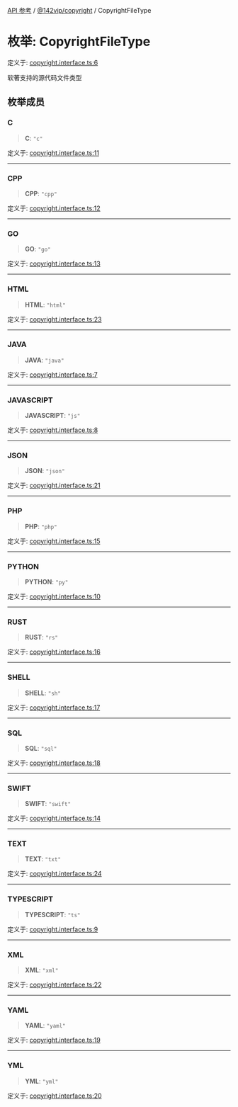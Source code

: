[API 参考](../../../index.md) / [@142vip/copyright](../index.md) / CopyrightFileType

# 枚举: CopyrightFileType

定义于: [copyright.interface.ts:6](https://github.com/142vip/core-x/blob/d7c32a4c72e7e50fa8291351a2283aaafcc1d8c3/packages/copyright/src/copyright.interface.ts#L6)

软著支持的源代码文件类型

## 枚举成员

### C

> **C**: `"c"`

定义于: [copyright.interface.ts:11](https://github.com/142vip/core-x/blob/d7c32a4c72e7e50fa8291351a2283aaafcc1d8c3/packages/copyright/src/copyright.interface.ts#L11)

***

### CPP

> **CPP**: `"cpp"`

定义于: [copyright.interface.ts:12](https://github.com/142vip/core-x/blob/d7c32a4c72e7e50fa8291351a2283aaafcc1d8c3/packages/copyright/src/copyright.interface.ts#L12)

***

### GO

> **GO**: `"go"`

定义于: [copyright.interface.ts:13](https://github.com/142vip/core-x/blob/d7c32a4c72e7e50fa8291351a2283aaafcc1d8c3/packages/copyright/src/copyright.interface.ts#L13)

***

### HTML

> **HTML**: `"html"`

定义于: [copyright.interface.ts:23](https://github.com/142vip/core-x/blob/d7c32a4c72e7e50fa8291351a2283aaafcc1d8c3/packages/copyright/src/copyright.interface.ts#L23)

***

### JAVA

> **JAVA**: `"java"`

定义于: [copyright.interface.ts:7](https://github.com/142vip/core-x/blob/d7c32a4c72e7e50fa8291351a2283aaafcc1d8c3/packages/copyright/src/copyright.interface.ts#L7)

***

### JAVASCRIPT

> **JAVASCRIPT**: `"js"`

定义于: [copyright.interface.ts:8](https://github.com/142vip/core-x/blob/d7c32a4c72e7e50fa8291351a2283aaafcc1d8c3/packages/copyright/src/copyright.interface.ts#L8)

***

### JSON

> **JSON**: `"json"`

定义于: [copyright.interface.ts:21](https://github.com/142vip/core-x/blob/d7c32a4c72e7e50fa8291351a2283aaafcc1d8c3/packages/copyright/src/copyright.interface.ts#L21)

***

### PHP

> **PHP**: `"php"`

定义于: [copyright.interface.ts:15](https://github.com/142vip/core-x/blob/d7c32a4c72e7e50fa8291351a2283aaafcc1d8c3/packages/copyright/src/copyright.interface.ts#L15)

***

### PYTHON

> **PYTHON**: `"py"`

定义于: [copyright.interface.ts:10](https://github.com/142vip/core-x/blob/d7c32a4c72e7e50fa8291351a2283aaafcc1d8c3/packages/copyright/src/copyright.interface.ts#L10)

***

### RUST

> **RUST**: `"rs"`

定义于: [copyright.interface.ts:16](https://github.com/142vip/core-x/blob/d7c32a4c72e7e50fa8291351a2283aaafcc1d8c3/packages/copyright/src/copyright.interface.ts#L16)

***

### SHELL

> **SHELL**: `"sh"`

定义于: [copyright.interface.ts:17](https://github.com/142vip/core-x/blob/d7c32a4c72e7e50fa8291351a2283aaafcc1d8c3/packages/copyright/src/copyright.interface.ts#L17)

***

### SQL

> **SQL**: `"sql"`

定义于: [copyright.interface.ts:18](https://github.com/142vip/core-x/blob/d7c32a4c72e7e50fa8291351a2283aaafcc1d8c3/packages/copyright/src/copyright.interface.ts#L18)

***

### SWIFT

> **SWIFT**: `"swift"`

定义于: [copyright.interface.ts:14](https://github.com/142vip/core-x/blob/d7c32a4c72e7e50fa8291351a2283aaafcc1d8c3/packages/copyright/src/copyright.interface.ts#L14)

***

### TEXT

> **TEXT**: `"txt"`

定义于: [copyright.interface.ts:24](https://github.com/142vip/core-x/blob/d7c32a4c72e7e50fa8291351a2283aaafcc1d8c3/packages/copyright/src/copyright.interface.ts#L24)

***

### TYPESCRIPT

> **TYPESCRIPT**: `"ts"`

定义于: [copyright.interface.ts:9](https://github.com/142vip/core-x/blob/d7c32a4c72e7e50fa8291351a2283aaafcc1d8c3/packages/copyright/src/copyright.interface.ts#L9)

***

### XML

> **XML**: `"xml"`

定义于: [copyright.interface.ts:22](https://github.com/142vip/core-x/blob/d7c32a4c72e7e50fa8291351a2283aaafcc1d8c3/packages/copyright/src/copyright.interface.ts#L22)

***

### YAML

> **YAML**: `"yaml"`

定义于: [copyright.interface.ts:19](https://github.com/142vip/core-x/blob/d7c32a4c72e7e50fa8291351a2283aaafcc1d8c3/packages/copyright/src/copyright.interface.ts#L19)

***

### YML

> **YML**: `"yml"`

定义于: [copyright.interface.ts:20](https://github.com/142vip/core-x/blob/d7c32a4c72e7e50fa8291351a2283aaafcc1d8c3/packages/copyright/src/copyright.interface.ts#L20)
